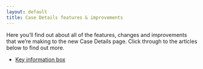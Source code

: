 ```yaml
---
layout: default
title: Case Details features & improvements
---
```


Here you’ll find out about all of the features, changes and improvements that we’re making to the new Case Details page. Click through to the articles below to find out more.

- [Key information box](key-information-box)